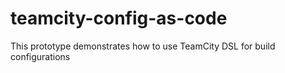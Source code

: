 # teamcity-config-as-code
This prototype demonstrates how to use TeamCity DSL for build configurations

